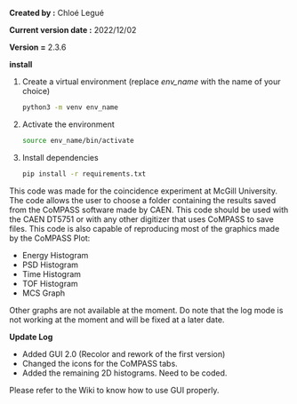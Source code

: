 **Created by :** Chloé Legué

**Current version date :** 2022/12/02

**Version =** 2.3.6

**install**

1. Create a virtual environment (replace *env_name* with the name of your choice)

   ```bash
   python3 -m venv env_name
   ```
2. Activate the environment

   ```bash
   source env_name/bin/activate
   ```
3. Install dependencies

   ```bash
   pip install -r requirements.txt
   ```

This code was made for the coincidence experiment at McGill University. The code allows the user to choose a folder containing the results saved from the CoMPASS software made by CAEN. This code should be used with the CAEN DT5751 or with any other digitizer that uses CoMPASS to save files. This code is also capable of reproducing most of the graphics made by the CoMPASS Plot:

* Energy Histogram
* PSD Histogram
* Time Histogram
* TOF Histogram
* MCS Graph

Other graphs are not available at the moment. Do note that the log mode is not working at the moment and will be fixed at a later date.

**Update Log**

- Added GUI 2.0 (Recolor and rework of the first version)
- Changed the icons for the CoMPASS tabs.
- Added the remaining 2D histograms. Need to be coded.

Please refer to the Wiki to know how to use GUI properly.
